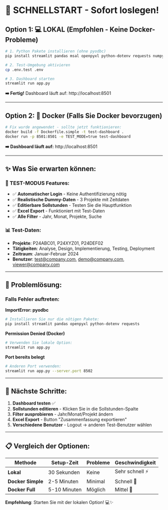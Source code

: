 # 🚀 SCHNELLSTART - Sofort loslegen!

## Option 1: 💻 LOKAL (Empfohlen - Keine Docker-Probleme)

```bash
# 1. Python Pakete installieren (ohne pyodbc)
pip install streamlit pandas msal openpyxl python-dotenv requests numpy plotly

# 2. Test-Umgebung aktivieren
cp .env.test .env

# 3. Dashboard starten
streamlit run app.py
```

**➡️ Fertig!** Dashboard läuft auf: http://localhost:8501

---

## Option 2: 🐳 Docker (Falls Sie Docker bevorzugen)

```bash
# Fix wurde angewendet - sollte jetzt funktionieren:
docker build -f Dockerfile.simple -t test-dashboard .
docker run -p 8501:8501 -e TEST_MODE=true test-dashboard
```

**➡️ Dashboard läuft auf:** http://localhost:8501

---

## ✨ Was Sie erwarten können:

### 🧪 TEST-MODUS Features:
- ✅ **Automatischer Login** - Keine Authentifizierung nötig
- ✅ **Realistische Dummy-Daten** - 3 Projekte mit Zeitdaten
- ✅ **Editierbare Sollstunden** - Testen Sie die Hauptfunktion
- ✅ **Excel Export** - Funktioniert mit Test-Daten
- ✅ **Alle Filter** - Jahr, Monat, Projekte, Suche

### 📊 Test-Daten:
- **Projekte**: P24ABC01, P24XYZ01, P24DEF02
- **Tätigkeiten**: Analyse, Design, Implementierung, Testing, Deployment
- **Zeitraum**: Januar-Februar 2024
- **Benutzer**: test@company.com, demo@company.com, viewer@company.com

---

## 🔧 Problemlösung:

### Falls Fehler auftreten:

**ImportError: pyodbc**
```bash
# Installieren Sie nur die nötigen Pakete:
pip install streamlit pandas openpyxl python-dotenv requests
```

**Permission Denied (Docker)**
```bash
# Verwenden Sie lokale Option:
streamlit run app.py
```

**Port bereits belegt**
```bash
# Anderen Port verwenden:
streamlit run app.py --server.port 8502
```

---

## 🎯 Nächste Schritte:

1. **Dashboard testen** ✅
2. **Sollstunden editieren** - Klicken Sie in die Sollstunden-Spalte
3. **Filter ausprobieren** - Jahr/Monat/Projekt ändern
4. **Excel Export** - Button "Zusammenfassung exportieren"
5. **Verschiedene Benutzer** - Logout → anderen Test-Benutzer wählen

---

## 📋 Vergleich der Optionen:

| Methode | Setup-Zeit | Probleme | Geschwindigkeit |
|---------|------------|----------|-----------------|
| **Lokal** | 30 Sekunden | Keine | Sehr schnell ⚡ |
| **Docker Simple** | 2-5 Minuten | Minimal | Schnell 🚀 |
| **Docker Full** | 5-10 Minuten | Möglich | Mittel 🐳 |

**Empfehlung**: Starten Sie mit der lokalen Option! 💻✨
